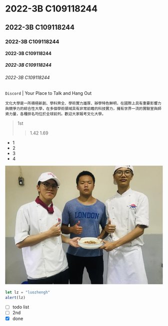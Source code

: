 # 2022-3B C109118244
## 2022-3B C109118244
### 2022-3B C109118244
#### 2022-3B C109118244
##### 2022-3B C109118244
###### 2022-3B C109118244

`Discord` | Your Place to Talk and Hang Out

```
文化大學是一所積極新創、學科齊全、學術實力雄厚、辦學特色鮮明，在國際上具有重要影響力與競爭力的綜合性大學，在多個學術領域具有非常前瞻的科技實力，擁有世界一流的實驗室與師資力量，各種排名均位於全球前列。歡迎大家報考文化大學。
```

> 1st
>> 1.42
>> 1.69

* 1
* 2
* 3
* 4


![fake](fake.jpg)

```javascript
let lz = "luozhengh"
alert(lz)
```
- [ ] todo list
- [ ] 2nd
- [X] done
